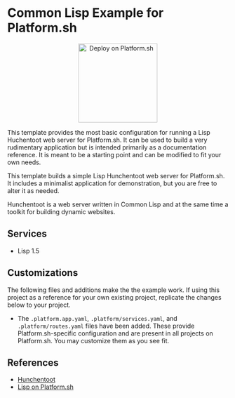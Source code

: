 # Common Lisp Example for Platform.sh

<p align="center">
<a href="https://console.platform.sh/projects/create-project?template=https://raw.githubusercontent.com/platformsh/template-builder/master/templates/lisp/.platform.template.yaml&utm_content=lisp&utm_source=github&utm_medium=button&utm_campaign=deploy_on_platform">
    <img src="https://platform.sh/images/deploy/lg-blue.svg" alt="Deploy on Platform.sh" width="180px" />
</a>
</p>

This template provides the most basic configuration for running a Lisp Huchentoot web server for Platform.sh.  It can be used to build a very rudimentary application but is intended primarily as a documentation reference.  It is meant to be a starting point and can be modified to fit your own needs.

This template builds a simple Lisp Hunchentoot web server for Platform.sh.  It includes a minimalist application  for demonstration, but you are free to alter it as needed.

Hunchentoot is a web server written in Common Lisp and at the same time a toolkit for building dynamic websites.

## Services

* Lisp 1.5

## Customizations

The following files and additions make the the example work.  If using this project as a reference for your own existing project, replicate the changes below to your project.

* The `.platform.app.yaml`, `.platform/services.yaml`, and `.platform/routes.yaml` files have been added.  These provide Platform.sh-specific configuration and are present in all projects on Platform.sh.  You may customize them as you see fit.


## References

* [Hunchentoot](https://edicl.github.io/hunchentoot/)
* [Lisp on Platform.sh](https://docs.platform.sh/languages/lisp.html)
